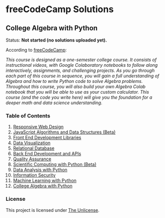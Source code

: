 # freeCodeCamp Solutions
## College Algebra with Python
Status: <strong>Not started (no solutions uploaded yet).</strong>

According to [freeCodeCamp](https://www.freecodecamp.org/learn/college-algebra-with-python/):

*This course is designed as a one-semester college course. It consists of instructional videos, with Google Colaboratory notebooks to follow along interactively, assignments, and challenging projects. As you go through each part of this course in sequence, you will gain a full understanding of Algebra and how to write Python code to solve Algebra problems. Throughout this course, you will also build your own Algebra Colab notebook that you will be able to use as your custom calculator. This course (and the code you write here) will give you the foundation for a deeper math and data science understanding.*

### Table of Contents
1. [Responsive Web Design](/responsive-web-design)
2. [JavaScript Algorithms and Data Structures (Beta)](/javascript-algorithms-and-data-structures-v8)
3. [Front End Development Libraries](/front-end-development-libraries)
4. [Data Visualization](/data-visualization)
5. [Relational Database](/relational-database)
6. [Back End Development and APIs](/back-end-development-and-apis)
7. [Quality Assurance](/quality-assurance)
8. [Scientific Computing with Python (Beta)](/scientific-computing-with-python)
9. [Data Analysis with Python](/data-analysis-with-python)
10. [Information Security](/information-security)
11. [Machine Learning with Python](/machine-learning-with-python)
12. [College Algebra with Python](/college-algebra-with-python)

### License
This project is licensed under [The Unlicense](/LICENSE).

